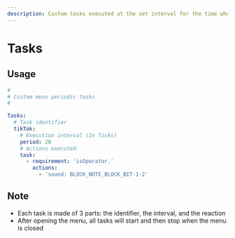 ```yaml
---
description: Custom tasks executed at the set interval for the time when the menu is opened
---
```


# Tasks

## Usage

```yaml
#
# Custom menu periodic tasks
#

Tasks:
  # Task identifier
  tikTok:
    # Execution interval (In Ticks)
    period: 20
    # Actions executed
    task:
      - requirement: 'isOperator.'
        actions:
          - 'sound: BLOCK_NOTE_BLOCK_BIT-1-2'
```

## Note

* Each task is made of 3 parts: the identifier, the interval, and the reaction
* After opening the menu, all tasks will start and then stop when the menu is closed

